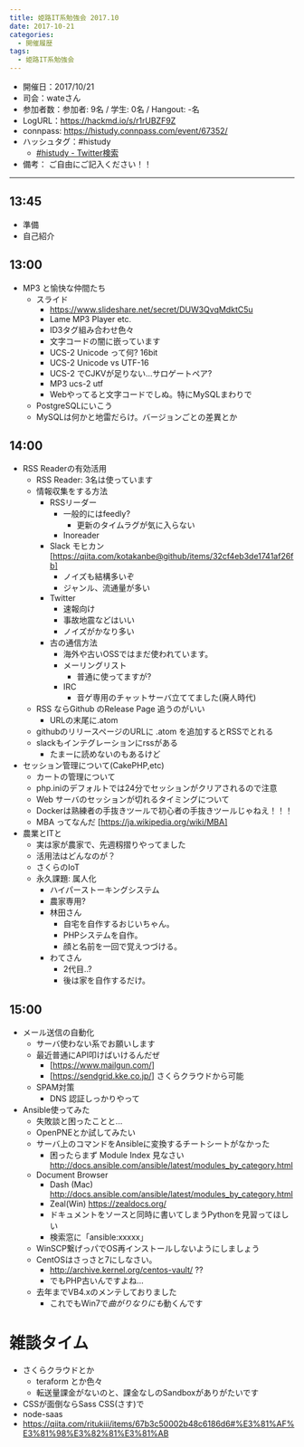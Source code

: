```yaml
---
title: 姫路IT系勉強会 2017.10
date: 2017-10-21
categories:
  - 開催履歴
tags:
  - 姫路IT系勉強会
---
```


* 開催日：2017/10/21
* 司会：wateさん
* 参加者数：参加者: 9名 / 学生: 0名 / Hangout: -名
* LogURL：https://hackmd.io/s/r1rUBZF9Z
* connpass: https://histudy.connpass.com/event/67352/
* ハッシュタグ：#histudy
  * [#histudy - Twitter検索](https://twitter.com/search?q=%23histudy&src=typd)
* 備考： ご自由にご記入ください！！

---
## 13:45

* 準備
* 自己紹介

## 13:00

* MP3 と愉快な仲間たち
  * スライド
    * https://www.slideshare.net/secret/DUW3QvqMdktC5u
    * Lame MP3 Player etc.
    * ID3タグ組み合わせ色々
    * 文字コードの闇に嵌っています
    * UCS-2 Unicode って何? 16bit
    * UCS-2 Unicode vs UTF-16
    * UCS-2 でCJKVが足りない...サロゲートペア?
    * MP3 ucs-2 utf
    * Webやってると文字コードでしぬ。特にMySQLまわりで
  * PostgreSQLにいこう
  * MySQLは何かと地雷だらけ。バージョンごとの差異とか

## 14:00

* RSS Readerの有効活用
  * RSS Reader: 3名は使っています
  * 情報収集をする方法
    * RSSリーダー
      * 一般的にはfeedly?
        * 更新のタイムラグが気に入らない
      * Inoreader
    * Slack モヒカン [https://qiita.com/kotakanbe@github/items/32cf4eb3de1741af26fb]
      * ノイズも結構多いぞ
      * ジャンル、流通量が多い
    * Twitter
      * 速報向け
      * 事故地震などはいい
      * ノイズがかなり多い
    * 古の通信方法
      * 海外や古いOSSではまだ使われています。
      * メーリングリスト
        * 普通に使ってますが?
      * IRC
        * 音ゲ専用のチャットサーバ立ててました(廃人時代)
  * RSS ならGithub のRelease Page 追うのがいい
    * URLの末尾に.atom
  * githubのリリースページのURLに .atom を追加するとRSSでとれる
  * slackもインテグレーションにrssがある
    * たまーに読めないのもあるけど
* セッション管理について(CakePHP,etc)
  * カートの管理について
  * php.iniのデフォルトでは24分でセッションがクリアされるので注意
  * Web サーバのセッションが切れるタイミングについて
  * Dockerは熟練者の手抜きツールで初心者の手抜きツールじゃねえ！！！
  * MBA ってなんだ [https://ja.wikipedia.org/wiki/MBA]
* 農業とITと
  * 実は家が農家で、先週籾摺りやってました
  * 活用法はどんなのが？
  * さくらのIoT
  * 永久課題: 属人化
    * ハイパーストーキングシステム
    * 農家専用?
    * 林田さん
      * 自宅を自作するおじいちゃん。
      * PHPシステムを自作。
      * 顔と名前を一回で覚えつづける。
    * わてさん
      * 2代目..?
      * 後は家を自作するだけ。

## 15:00

* メール送信の自動化
  * サーバ使わない系でお願いします
  * 最近普通にAPI叩けばいけるんだぜ
    * [https://www.mailgun.com/]
    * [https://sendgrid.kke.co.jp/] さくらクラウドから可能
  * SPAM対策
    * DNS 認証しっかりやって
* Ansible使ってみた
  * 失敗談と困ったことと...
  * OpenPNEとか試してみたい
  * サーバ上のコマンドをAnsibleに変換するチートシートがなかった
    * 困ったらまず Module Index 見なさい　http://docs.ansible.com/ansible/latest/modules_by_category.html
  * Document Browser
    * Dash (Mac) http://docs.ansible.com/ansible/latest/modules_by_category.html
    * Zeal(Win) https://zealdocs.org/
    * ドキュメントをソースと同時に書いてしまうPythonを見習ってほしい
    * 検索窓に「ansible:xxxxx」
  * WinSCP繋げっパでOS再インストールしないようにしましょう
  * CentOSはさっさと7にしなさい。
    * http://archive.kernel.org/centos-vault/ ??
    * でもPHP古いんですよね...
  * 去年までVB4.xのメンテしておりました
    * これでもWin7で*曲がりなりにも*動くんです 

# 雑談タイム

* さくらクラウドとか
  * teraform とか色々
  * 転送量課金がないのと、課金なしのSandboxがありがたいです
* CSSが面倒ならSass CSS(さす)で
* node-saas
* https://qiita.com/ritukiii/items/67b3c50002b48c6186d6#%E3%81%AF%E3%81%98%E3%82%81%E3%81%AB
